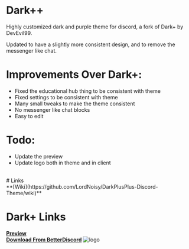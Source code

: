 # Dark++
Highly customized dark and purple theme for discord, a fork of Dark+ by DevEvil99.

Updated to have a slightly more consistent design, and to remove the messenger like chat.<br>
# Improvements Over Dark+: 
- Fixed the educational hub thing to be consistent with theme
- Fixed settings to be consistent with theme
- Many small tweaks to make the theme consistent
- No messenger like chat blocks
- Easy to edit

# Todo:
- Update the preview
- Update logo both in theme and in client

<br>
# Links <br>
**[Wiki](https://github.com/LordNoisy/DarkPlusPlus-Discord-Theme/wiki)** <br>

# Dark+ Links
**[Preview](https://devevil.xyz/preview/dark+/dark+-preview)** <br>
**[Download From BetterDiscord](https://betterdiscord.app/theme/Dark%2B)**
![logo](https://cdn.discordapp.com/attachments/468141324906921984/874594243161755709/Dark.jpg)
